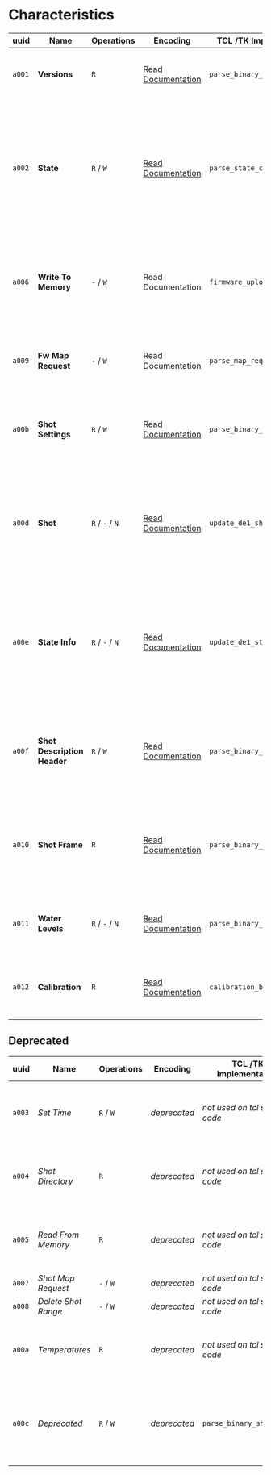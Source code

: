 # Characteristics

| uuid   | Name                        | Operations      | Encoding                                         | TCL /TK Implementation        | Description                                                                                                                                |
| ------ | --------------------------- | --------------- | ------------------------------------------------ | ----------------------------- | ------------------------------------------------------------------------------------------------------------------------------------------ |
| `a001` | **Versions**                | `R`             | [Read Documentation](./versions.md)              | `parse_binary_version_desc`   | Version descriptons for Bluetooth and the firmware                                                                                         |
| `a002` | **State**                   | `R` / `W`       | [Read Documentation](./state.md)                 | `parse_state_change`          | Lets read read and set states (but not substates), cannot be subscribed to. Mainly use for setting state (ie. start espresso or steam etc) |
| `a006` | **Write To Memory**         | `-` / `W`       | Read Documentation                               | `firmware_upload_next`        | _unclear_ logs "firmware write ack recved" \[sic!\], maybe part of the protocol to update the firmware                                     |
| `a009` | **Fw Map Request**          | `-` / `W`       | Read Documentation                               | `parse_map_request`           | _unclear_ maybe something to prepare an update of the firmware                                                                             |
| `a00b` | **Shot Settings**           | `R` / `W`       | [Read Documentation](./shotSettings.md)          | `parse_binary_hotwater_desc`  | Settings for steam, hot water, espresso volume and group temperature                                                                       |
| `a00d` | **Shot**                    | `R` / `-` / `N` | [Read Documentation](./shot.md)                  | `update_de1_shotvalue`        | Notifies about the machines values (temparature, pressure and flow sensors) as well as the currently set targes for those values           |
| `a00e` | **State Info**              | `R` / `-` / `N` | [Read Documentation](./stateInfo.md)             | `update_de1_state`            | State notifications. Can be used to read - _and get notified about_ - the current machine's state and substate (heating, pouring etc)      |
| `a00f` | **Shot Description Header** | `R` / `W`       | [Read Documentation](./shotDescriptionHeader.md) | `parse_binary_shotdescheader` | _unclear_ this seems to be in use and the code is readable, I am not sure what this is used for though                                     |
| `a010` | **Shot Frame**              | `R`             | [Read Documentation](./shotFrame.md)             | `parse_binary_shotframe`      | _unclear_ this seems to be in use and the code is readable, I am not sure what this is used for though                                     |
| `a011` | **Water Levels**            | `R` / `-` / `N` | [Read Documentation](./water.md)                 | `parse_binary_water_level`    | Returns the current water level and the one the machine started with                                                                       |
| `a012` | **Calibration**             | `R`             | [Read Documentation](./calibrate.md)             | `calibration_ble_received`    | _unclear_ for receiving calibration notifications, whatever that means                                                                     |

## Deprecated

| uuid   | Name                | Operations | Encoding     | TCL /TK Implementation        | Description                                                                 |
| ------ | ------------------- | ---------- | ------------ | ----------------------------- | --------------------------------------------------------------------------- |
| `a003` | _Set Time_          | `R` / `W`  | _deprecated_ | _not used on tcl source code_ | deprecated maybe reading this gives you a bunch of zeros                    |
| `a004` | _Shot Directory_    | `R`        | _deprecated_ | _not used on tcl source code_ | deprecated maybe reading this gives you a bunch of zeros                    |
| `a005` | _Read From Memory_  | `R`        | _deprecated_ | _not used on tcl source code_ | deprecated maybe reading this gives you a bunch of zeros                    |
| `a007` | _Shot Map Request_  | `-` / `W`  | _deprecated_ | _not used on tcl source code_ | deprecated maybe                                                            |
| `a008` | _Delete Shot Range_ | `-` / `W`  | _deprecated_ | _not used on tcl source code_ | deprecated maybe                                                            |
| `a00a` | _Temperatures_      | `R`        | _deprecated_ | _not used on tcl source code_ | deprecated maybe reading this gives you a bunch of zeros                    |
| `a00c` | _Deprecated_        | `R` / `W`  | _deprecated_ | `parse_binary_shot_desc`      | _unclear_ docs say it's deprecated, reading this gives you a bunch of zeros |
